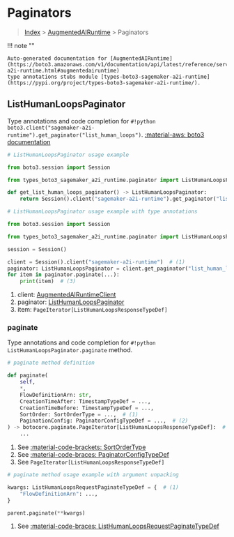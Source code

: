 # Paginators

> [Index](../README.md) > [AugmentedAIRuntime](./README.md) > Paginators

!!! note ""

    Auto-generated documentation for [AugmentedAIRuntime](https://boto3.amazonaws.com/v1/documentation/api/latest/reference/services/sagemaker-a2i-runtime.html#augmentedairuntime)
    type annotations stubs module [types-boto3-sagemaker-a2i-runtime](https://pypi.org/project/types-boto3-sagemaker-a2i-runtime/).

## ListHumanLoopsPaginator

Type annotations and code completion for `#!python boto3.client("sagemaker-a2i-runtime").get_paginator("list_human_loops")`.
[:material-aws: boto3 documentation](https://boto3.amazonaws.com/v1/documentation/api/latest/reference/services/sagemaker-a2i-runtime/paginator/ListHumanLoops.html#AugmentedAIRuntime.Paginator.ListHumanLoops)

```python
# ListHumanLoopsPaginator usage example

from boto3.session import Session

from types_boto3_sagemaker_a2i_runtime.paginator import ListHumanLoopsPaginator

def get_list_human_loops_paginator() -> ListHumanLoopsPaginator:
    return Session().client("sagemaker-a2i-runtime").get_paginator("list_human_loops")
```

```python
# ListHumanLoopsPaginator usage example with type annotations

from boto3.session import Session

from types_boto3_sagemaker_a2i_runtime.paginator import ListHumanLoopsPaginator

session = Session()

client = Session().client("sagemaker-a2i-runtime")  # (1)
paginator: ListHumanLoopsPaginator = client.get_paginator("list_human_loops")  # (2)
for item in paginator.paginate(...):
    print(item)  # (3)
```

1. client: [AugmentedAIRuntimeClient](./client.md)
2. paginator: [ListHumanLoopsPaginator](./paginators.md#listhumanloopspaginator)
3. item: `PageIterator[ListHumanLoopsResponseTypeDef]`


### paginate

Type annotations and code completion for `#!python ListHumanLoopsPaginator.paginate` method.

```python
# paginate method definition

def paginate(
    self,
    *,
    FlowDefinitionArn: str,
    CreationTimeAfter: TimestampTypeDef = ...,
    CreationTimeBefore: TimestampTypeDef = ...,
    SortOrder: SortOrderType = ...,  # (1)
    PaginationConfig: PaginatorConfigTypeDef = ...,  # (2)
) -> botocore.paginate.PageIterator[ListHumanLoopsResponseTypeDef]:  # (3)
    ...
```

1. See [:material-code-brackets: SortOrderType](./literals.md#sortordertype)
2. See [:material-code-braces: PaginatorConfigTypeDef](./type_defs.md#paginatorconfigtypedef)
3. See `PageIterator[ListHumanLoopsResponseTypeDef]`


```python
# paginate method usage example with argument unpacking

kwargs: ListHumanLoopsRequestPaginateTypeDef = {  # (1)
    "FlowDefinitionArn": ...,
}

parent.paginate(**kwargs)
```

1. See [:material-code-braces: ListHumanLoopsRequestPaginateTypeDef](./type_defs.md#listhumanloopsrequestpaginatetypedef)
